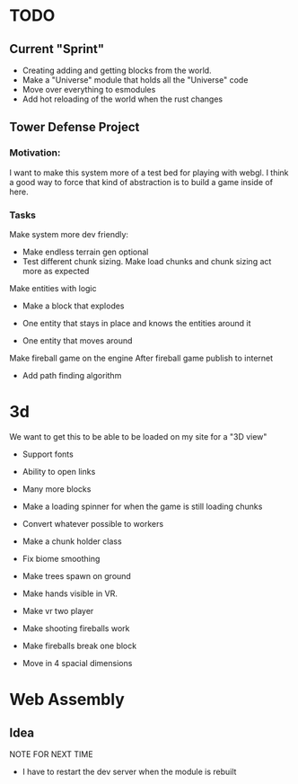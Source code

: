 # TODO

## Current "Sprint"

- Creating adding and getting blocks from the world.
- Make a "Universe" module that holds all the "Universe" code
- Move over everything to esmodules
- Add hot reloading of the world when the rust changes

## Tower Defense Project

### Motivation:

I want to make this system more of a test bed for playing with webgl.
I think a good way to force that kind of abstraction is to build a game inside of here.

### Tasks

Make system more dev friendly:

- Make endless terrain gen optional
- Test different chunk sizing. Make load chunks and chunk sizing act more as expected

Make entities with logic

- Make a block that explodes

- One entity that stays in place and knows the entities around it
- One entity that moves around

Make fireball game on the engine
After fireball game publish to internet

- Add path finding algorithm

# 3d

We want to get this to be able to be loaded on my site for a "3D view"

- Support fonts
- Ability to open links
- Many more blocks
- Make a loading spinner for when the game is still loading chunks
- Convert whatever possible to workers
- Make a chunk holder class
- Fix biome smoothing
- Make trees spawn on ground

- Make hands visible in VR.
- Make vr two player
- Make shooting fireballs work
- Make fireballs break one block
- Move in 4 spacial dimensions

# Web Assembly

## Idea

NOTE FOR NEXT TIME

- I have to restart the dev server when the module is rebuilt
